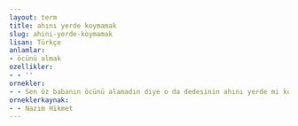 ```yaml
---
layout: term
title: ahını yerde koymamak
slug: ahini-yerde-koymamak
lisan: Türkçe
anlamlar:
- öcünü almak
ozellikler:
- - ''
ornekler:
- - Sen öz babanın öcünü alamadın diye o da dedesinin ahını yerde mi koyacaktı?
orneklerkaynak:
- - Nazım Hikmet
---
```


